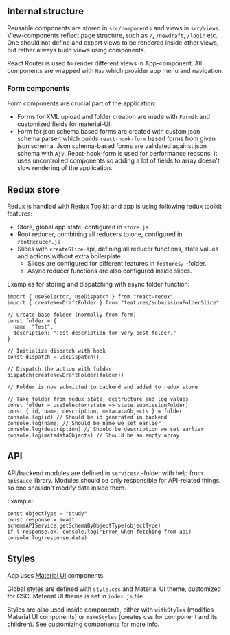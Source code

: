 ## Internal structure

Reusable components are stored in `src/components` and views in `src/views`. View-components reflect page structure, such as `/`, `/newdraft`, `/login` etc. One should not define and export views to be rendered inside other views, but rather always build views using components.

React Router is used to render different views in App-component. All components are wrapped with `Nav` which provider app menu and navigation.

### Form components

Form components are crucial part of the application:

- Forms for XML upload and folder creation are made with `Formik` and customized fields for material-UI.
- Form for json schema based forms are created with custom json schema parser, which builds `react-hook-form` based forms from given json schema. Json schema-based forms are validated against json schema with `Ajv`. React-hook-form is used for performance reasons: it uses uncontrolled components so adding a lot of fields to array doesn't slow rendering of the application.

## Redux store

Redux is handled with [Redux Toolkit](https://redux-toolkit.js.org/) and app is using following redux toolkit features:

- Store, global app state, configured in `store.js`
- Root reducer, combining all reducers to one, configured in `rootReducer.js`
- Slices with `createSlice`-api, defining all reducer functions, state values and actions without extra boilerplate.
  - Slices are configured for different features in `features/` -folder.
  - Async reducer functions are also configured inside slices.

Examples for storing and dispatching with async folder function:

```
import { useSelector, useDispatch } from "react-redux"
import { createNewDraftFolder } from "features/submissionFolderSlice"

// Create base folder (normally from form)
const folder = {
  name: "Test",
  description: "Test description for very best folder."
}

// Initialize dispatch with hook
const dispatch = useDispatch()

// Dispatch the action with folder
dispatch(createNewDraftFolder(folder))

// Folder is now submitted to backend and added to redux store

// Take folder from redux state, destructure and log values
const folder = useSelector(state => state.submissionFolder)
const { id, name, description, metadataObjects } = folder
console.log(id) // Should be id generated in backend
console.log(name) // Should be name we set earlier
console.log(description) // Should be description we set earlier
console.log(metadataObjects) // Should be an empty array
```

## API

API/backend modules are defined in `services/` -folder with help from `apisauce` library. Modules should be only responsible for API-related things, so one shouldn't modify data inside them.

Example:

```
const objectType = "study"
const response = await schemaAPIService.getSchemaByObjectType(objectType)
if (!response.ok) console.log("Error when fetching from api)
console.log(response.data)
```

## Styles

App uses [Material UI](https://material-ui.com/) components.

Global styles are defined with `style.css` and Material UI theme, customized for CSC. Material UI theme is set in `index.js` file.

Styles are also used inside components, either with `withStyles` (modifies Material UI components) or `makeStyles` (creates css for component and its children). See [customizing components](https://material-ui.com/customization/components/) for more info.
